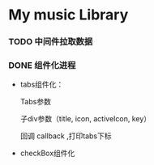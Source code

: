 # My music Library

### TODO 中间件拉取数据

### DONE 组件化进程

* tabs组件化：

    Tabs参数

    子div参数（title, icon, activeIcon, key）
    
    回调 callback ,打印tabs下标

* checkBox组件化


